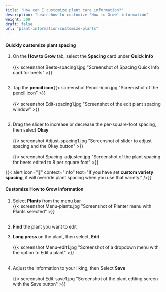 ```yaml
---
title: "How can I customize plant care information?"
description: "Learn how to customize 'How to Grow' information"
weight: 309
draft: false
url: "plant-information/customize-plants"
---
```


#### Quickly customize plant spacing
1. On the **How to Grow** tab, select the **Spacing** card under **Quick Info**<br /><br />
{{< screenshot Beets-spacing1.jpg "Screenshot of Spacing Quick Info card for beets" >}}<br /><br />

2. Tap the **pencil icon**{{< screenshot Pencil-icon.jpg "Screenshot of the pencil icon" >}}<br /><br />
{{< screenshot Edit-spacing1.jpg "Screenshot of the edit plant spacing window" >}}<br /><br />

3. Drag the slider to increase or decrease the per-square-foot spacing, then select **Okay**<br /><br />
{{< screenshot Adjust-spacing1.jpg "Screenshot of slider to adjust spacing and the Okay button" >}}<br /><br />
{{< screenshot Spacing-adjusted.jpg "Screenshot of the plant spacing for beets edited to 8 per square foot" >}}

{{< alert icon="🍅" context="info" text="If you have set **custom variety spacing**, it will override plant spacing when you use that variety." />}}

#### Customize How to Grow information

1. Select **Plants** from the menu bar<br />
{{< screenshot Menu-plants.jpg "Screenshot of Planter menu with Plants selected" >}}<br /><br />

2. **Find** the plant you want to edit

3. **Long press** on the plant, then select, **Edit**<br /><br />
{{< screenshot Menu-edit1.jpg "Screenshot of a dropdown menu with the option to Edit a plant" >}}<br /><br />

4. Adjust the information to your liking, then Select **Save**<br /><br />
{{< screenshot Edit-save1.jpg "Screenshot of the plant editing screen with the Save button" >}}<br /><br />
